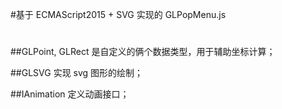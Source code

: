#基于 ECMAScript2015 + SVG 实现的 GLPopMenu.js

#

##GLPoint, GLRect 是自定义的俩个数据类型，用于辅助坐标计算；

##GLSVG 实现 svg 图形的绘制；

##IAnimation 定义动画接口；
